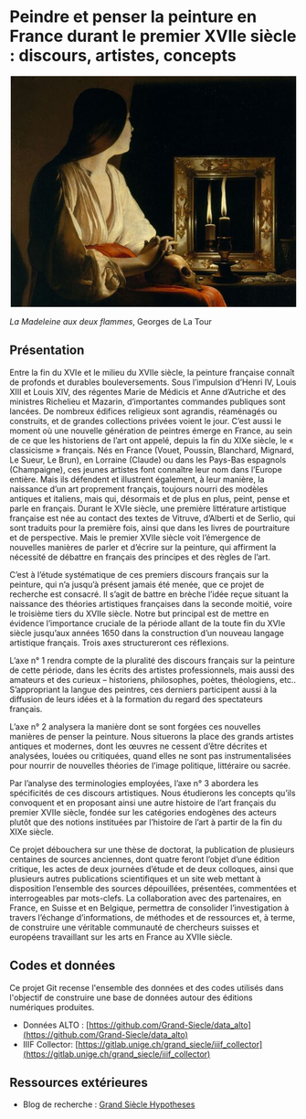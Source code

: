 # Peindre et penser la peinture en France durant le premier XVIIe siècle : discours, artistes, concepts

<p align="center">
  <img src="img/Georges_de_La_Tour_009-500x404.jpg">
  <figcaption><i>La Madeleine aux deux flammes</i>, Georges de La Tour</figcaption>
</p>

## Présentation

Entre la fin du XVIe et le milieu du XVIIe siècle, la peinture française connaît de profonds et durables bouleversements. Sous l’impulsion d’Henri IV, Louis XIII et Louis XIV, des régentes Marie de Médicis et Anne d’Autriche et des ministres Richelieu et Mazarin, d’importantes commandes publiques sont lancées. De nombreux édifices religieux sont agrandis, réaménagés ou construits, et de grandes collections privées voient le jour. C’est aussi le moment où une nouvelle génération de peintres émerge en France, au sein de ce que les historiens de l’art ont appelé, depuis la fin du XIXe siècle, le « classicisme » français. Nés en France (Vouet, Poussin, Blanchard, Mignard, Le Sueur, Le Brun), en Lorraine (Claude) ou dans les Pays-Bas espagnols (Champaigne), ces jeunes artistes font connaître leur nom dans l’Europe entière. Mais ils défendent et illustrent également, à leur manière, la naissance d’un art proprement français, toujours nourri des modèles antiques et italiens, mais qui, désormais et de plus en plus, peint, pense et parle en français. Durant le XVIe siècle, une première littérature artistique française est née au contact des textes de Vitruve, d’Alberti et de Serlio, qui sont traduits pour la première fois, ainsi que dans les livres de pourtraiture et de perspective. Mais le premier XVIIe siècle voit l’émergence de nouvelles manières de parler et d’écrire sur la peinture, qui affirment la nécessité de débattre en français des principes et des règles de l’art.

C’est à l’étude systématique de ces premiers discours français sur la peinture, qui n’a jusqu’à présent jamais été menée, que ce projet de recherche est consacré. Il s’agit de battre en brèche l’idée reçue situant la naissance des théories artistiques françaises dans la seconde moitié, voire le troisième tiers du XVIIe siècle. Notre but principal est de mettre en évidence l’importance cruciale de la période allant de la toute fin du XVIe siècle jusqu’aux années 1650 dans la construction d’un nouveau langage artistique français. Trois axes structureront ces réflexions.

L’axe n° 1 rendra compte de la pluralité des discours français sur la peinture de cette période, dans les écrits des artistes professionnels, mais aussi des amateurs et des curieux – historiens, philosophes, poètes, théologiens, etc.. S’appropriant la langue des peintres, ces derniers participent aussi à la diffusion de leurs idées et à la formation du regard des spectateurs français.

L’axe n° 2 analysera la manière dont se sont forgées ces nouvelles manières de penser la peinture. Nous situerons la place des grands artistes antiques et modernes, dont les œuvres ne cessent d’être décrites et analysées, louées ou critiquées, quand elles ne sont pas instrumentalisées pour nourrir de nouvelles théories de l’image politique, littéraire ou sacrée.

Par l’analyse des terminologies employées, l’axe n° 3 abordera les spécificités de ces discours artistiques. Nous étudierons les concepts qu’ils convoquent et en proposant ainsi une autre histoire de l’art français du premier XVIIe siècle, fondée sur les catégories endogènes des acteurs plutôt que des notions instituées par l’histoire de l’art à partir de la fin du XIXe siècle.

Ce projet débouchera sur une thèse de doctorat, la publication de plusieurs centaines de sources anciennes, dont quatre feront l’objet d’une édition critique, les actes de deux journées d’étude et de deux colloques, ainsi que plusieurs autres publications scientifiques et un site web mettant à disposition l’ensemble des sources dépouillées, présentées, commentées et interrogeables par mots-clefs. La collaboration avec des partenaires, en France, en Suisse et en Belgique, permettra de consolider l’investigation à travers l’échange d’informations, de méthodes et de ressources et, à terme, de construire une véritable communauté de chercheurs suisses et européens travaillant sur les arts en France au XVIIe siècle.

## Codes et données

Ce projet Git recense l'ensemble des données et des codes utilisés dans l'objectif de construire une base de données autour des éditions numériques produites.

- Données ALTO : [https://github.com/Grand-Siecle/data_alto](https://github.com/Grand-Siecle/data_alto)
- IIIF Collector: [https://gitlab.unige.ch/grand_siecle/iiif_collector](https://gitlab.unige.ch/grand_siecle/iiif_collector)

## Ressources extérieures

- Blog de recherche : [Grand Siècle Hypotheses](https://grandsiecle.hypotheses.org/)
